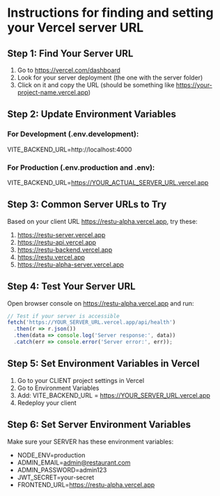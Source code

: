 # Instructions for finding and setting your Vercel server URL

## Step 1: Find Your Server URL
1. Go to https://vercel.com/dashboard
2. Look for your server deployment (the one with the server folder)
3. Click on it and copy the URL (should be something like https://your-project-name.vercel.app)

## Step 2: Update Environment Variables

### For Development (.env.development):
VITE_BACKEND_URL=http://localhost:4000

### For Production (.env.production and .env):
VITE_BACKEND_URL=https://YOUR_ACTUAL_SERVER_URL.vercel.app

## Step 3: Common Server URLs to Try
Based on your client URL https://restu-alpha.vercel.app, try these:

1. https://restu-server.vercel.app
2. https://restu-api.vercel.app  
3. https://restu-backend.vercel.app
4. https://restu.vercel.app
5. https://restu-alpha-server.vercel.app

## Step 4: Test Your Server URL
Open browser console on https://restu-alpha.vercel.app and run:

```javascript
// Test if your server is accessible
fetch('https://YOUR_SERVER_URL.vercel.app/api/health')
  .then(r => r.json())
  .then(data => console.log('Server response:', data))
  .catch(err => console.error('Server error:', err));
```

## Step 5: Set Environment Variables in Vercel
1. Go to your CLIENT project settings in Vercel
2. Go to Environment Variables
3. Add: VITE_BACKEND_URL = https://YOUR_SERVER_URL.vercel.app
4. Redeploy your client

## Step 6: Set Server Environment Variables
Make sure your SERVER has these environment variables:
- NODE_ENV=production
- ADMIN_EMAIL=admin@restaurant.com
- ADMIN_PASSWORD=admin123
- JWT_SECRET=your-secret
- FRONTEND_URL=https://restu-alpha.vercel.app